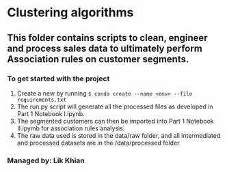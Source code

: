 # Clustering algorithms
## This folder contains scripts to clean, engineer and process sales data to ultimately perform Association rules on customer segments.
### To get started with the project
1. Create a new by running `$ conda create --name <env> --file requirements.txt`
2. The run.py script will generate all the processed files as developed in Part 1 Notebook I.ipynb. 
3. The segmented customers can then be imported into Part 1 Notebook II.ipymb for association rules analysis. 
4. The raw data used is stored in the data/raw folder, and all intermediated and processed datasets are in the /data/processed folder
### Managed by: Lik Khian
